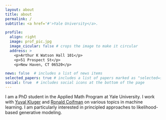 ```yaml
---
layout: about
title: about
permalink: /
subtitle: <a href='#'>Yale University</a>.

profile:
  align: right
  image: prof_pic.jpg
  image_cicular: false # crops the image to make it circular
  address: >
    <p>Arthur K Watson Hall 101</p>
    <p>51 Prospect St</p>
    <p>New Haven, CT 06520</p>

news: false  # includes a list of news items
selected_papers: true # includes a list of papers marked as "selected={true}"
social: true  # includes social icons at the bottom of the page
---
```


I am a PhD student in the Applied Math Program at Yale University. I work with [Yuval Kluger](https://medicine.yale.edu/bbs/computational/profile/yuval_kluger/) and [Ronald Coifman](https://cpsc.yale.edu/people/ronald-coifman) on various topics in machine learning. I am particularly interested in principled approaches to likelihood-based generative modeling.

